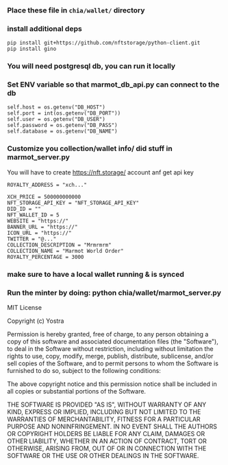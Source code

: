 ### Place these file in `chia/wallet/` directory
### install additional deps
```pip install openai
pip install git+https://github.com/nftstorage/python-client.git
pip install gino
```

### You will need postgresql db, you can run it locally

### Set ENV variable so that marmot_db_api.py can connect to the db

```self.mode = os.getenv("MODE")
self.host = os.getenv("DB_HOST")
self.port = int(os.getenv("DB_PORT"))
self.user = os.getenv("DB_USER")
self.password = os.getenv("DB_PASS")
self.database = os.getenv("DB_NAME")
```

### Customize you collection/wallet info/ did stuff in marmot_server.py
You will have to create https://nft.storage/ account anf get api key

```RECEIVE_ADDRESS = "xch..."
ROYALTY_ADDRESS = "xch..."

XCH_PRICE = 500000000000
NFT_STORAGE_API_KEY = "NFT_STORAGE_API_KEY"
DID_ID = ""
NFT_WALLET_ID = 5
WEBSITE = "https://"
BANNER_URL = "https://"
ICON_URL = "https://"
TWITTER = "@..."
COLLECTION_DESCRIPTION = "Mrmrmrm"
COLLECTION_NAME = "Marmot World Order"
ROYALTY_PERCENTAGE = 3000
```

### make sure to have a local wallet running & is synced

### Run the minter by doing: python chia/wallet/marmot_server.py



MIT License

Copyright (c) Yostra

Permission is hereby granted, free of charge, to any person obtaining a copy
of this software and associated documentation files (the "Software"), to deal
in the Software without restriction, including without limitation the rights
to use, copy, modify, merge, publish, distribute, sublicense, and/or sell
copies of the Software, and to permit persons to whom the Software is
furnished to do so, subject to the following conditions:

The above copyright notice and this permission notice shall be included in all
copies or substantial portions of the Software.

THE SOFTWARE IS PROVIDED "AS IS", WITHOUT WARRANTY OF ANY KIND, EXPRESS OR
IMPLIED, INCLUDING BUT NOT LIMITED TO THE WARRANTIES OF MERCHANTABILITY,
FITNESS FOR A PARTICULAR PURPOSE AND NONINFRINGEMENT. IN NO EVENT SHALL THE
AUTHORS OR COPYRIGHT HOLDERS BE LIABLE FOR ANY CLAIM, DAMAGES OR OTHER
LIABILITY, WHETHER IN AN ACTION OF CONTRACT, TORT OR OTHERWISE, ARISING FROM,
OUT OF OR IN CONNECTION WITH THE SOFTWARE OR THE USE OR OTHER DEALINGS IN THE
SOFTWARE.
